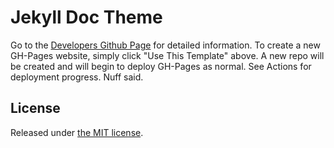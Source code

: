 # Jekyll Doc Theme

Go to the [Developers Github Page](https://github.com/aksakalli/jekyll-doc-theme) for detailed information. To create a new GH-Pages website, simply click "Use This Template" above. A new repo will be created and will begin to deploy GH-Pages as normal. See Actions for deployment progress. Nuff said.

## License

Released under [the MIT license](LICENSE).
